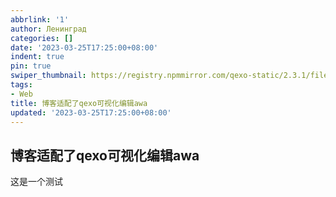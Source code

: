```yaml
---
abbrlink: '1'
author: Ленинград
categories: []
date: '2023-03-25T17:25:00+08:00'
indent: true
pin: true
swiper_thumbnail: https://registry.npmmirror.com/qexo-static/2.3.1/files/qexo/images/qexo.png
tags:
- Web
title: 博客适配了qexo可视化编辑awa
updated: '2023-03-25T17:25:00+08:00'
---
```

## 博客适配了qexo可视化编辑awa

这是一个测试
